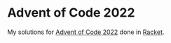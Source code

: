 # Advent of Code 2022

My solutions for [Advent of Code 2022][aoc] done in [Racket][rkt].

[aoc]: https://adventofcode.com/2022
[rkt]: https://racket-lang.org